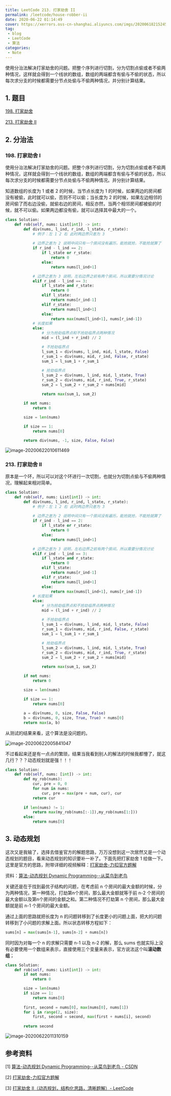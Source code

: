 ```yaml
---
title: LeetCode 213. 打家劫舍 II
permalink: /leetcode/house-robber-ii
date: 2020-06-22 01:14:49
cover: https://xerrors.oss-cn-shanghai.aliyuncs.com/imgs/20200618215245.png
tag: 
 - blog
 - LeetCode
 - 算法
categories:
 - Note
---
```


使用分治法解决打家劫舍的问题。把整个序列进行切割，分为切割点偷或者不偷两种情况，这样就会得到一个线状的数组，数组的两端都含有偷与不偷的状态，所以每次求分支的时候都需要分节点处偷与不偷两种情况，并分别计算结果。

<!-- more -->


## 1. 题目

[198. 打家劫舍](https://leetcode-cn.com/problems/house-robber/)

[213. 打家劫舍 II](https://leetcode-cn.com/problems/house-robber-ii/)

## 2. 分治法

### 198. 打家劫舍 I

使用分治法解决打家劫舍的问题。把整个序列进行切割，分为切割点偷或者不偷两种情况，这样就会得到一个线状的数组，数组的两端都含有偷与不偷的状态，所以每次求分支的时候都需要分节点处偷与不偷两种情况。并分别计算结果。

知道数组的长度为 1 或者 2 的时候，当节点长度为 1 的时候，如果两边的房间都没有被偷，此时就可以偷，否则不可以偷；当长度为 2 的时候，如果左边相邻的房间偷了而右边没偷，就偷右边的房间，相反亦然，当两个相邻房间都被偷的时候，就不可以偷。如果两边都没有偷，就可以选择其中最大的一个。

```python
class Solution:
    def rob(self, nums: List[int]) -> int: 
        def div(nums, l_ind, r_ind, l_state, r_state):
            # 例子：左 1 2 右 此时两边界只差为 3
            
            # 边界之差为 2 说明中间只有一个房间没有遍历，能抢就抢，不能抢就算了
            if r_ind - l_ind == 2:
                if l_state or r_state:
                    return 0
                else:
                    return nums[l_ind+1]

            # 边界之差为 3 说明，左右边界之前有两个房间，所以需要分情况讨论
            elif r_ind - l_ind == 3:
                if l_state and r_state:
                    return 0
                elif l_state:
                    return nums[r_ind-1]
                elif r_state:
                    return nums[l_ind+1]
                else:
                    return max(nums[l_ind+1], nums[r_ind-1])
        	# 长度如果
            else:
                # 分为抢劫临界点和不抢劫临界点两种情况
                mid = (l_ind + r_ind) // 2

                # 不抢劫临界点
                l_sum_1 = div(nums, l_ind, mid, l_state, False)
                r_sum_1 = div(nums, mid, r_ind, False, r_state)
                sum_1 = l_sum_1 + r_sum_1
                
                # 抢劫临界点
                l_sum_2 = div(nums, l_ind, mid, l_state, True)
                r_sum_2 = div(nums, mid, r_ind, True, r_state)
                sum_2 = l_sum_2 + r_sum_2 + nums[mid]

                return max(sum_1, sum_2)

        if not nums:
            return 0 
        
        size = len(nums)

        if size == 1:
            return nums[0]

        return div(nums, -1, size, False, False)
```

![image-20200622010611469](https://xerrors.oss-cn-shanghai.aliyuncs.com/imgs/20200622010611.png)

### 213. 打家劫舍 II

原本是一个环，所以可以对这个环进行一次切割，也就分为切割点偷与不偷两种情况，理解起来相对简单。

```python
class Solution:
    def rob(self, nums: List[int]) -> int: 
        def div(nums, l_ind, r_ind, l_state, r_state):
            # 例子：左 1 2 右 此时两边界只差为 3
            
            # 边界之差为 2 说明中间只有一个房间没有遍历，能抢就抢，不能抢就算了
            if r_ind - l_ind == 2:
                if l_state or r_state:
                    return 0
                else:
                    return nums[l_ind+1]

            # 边界之差为 3 说明，左右边界之前有两个房间，所以需要分情况讨论
            elif r_ind - l_ind == 3:
                if l_state and r_state:
                    return 0
                elif l_state:
                    return nums[r_ind-1]
                elif r_state:
                    return nums[l_ind+1]
                else:
                    return max(nums[l_ind+1], nums[r_ind-1])
        	# 长度如果
            else:
                # 分为抢劫临界点和不抢劫临界点两种情况
                mid = (l_ind + r_ind) // 2

                # 不抢劫临界点
                l_sum_1 = div(nums, l_ind, mid, l_state, False)
                r_sum_1 = div(nums, mid, r_ind, False, r_state)
                sum_1 = l_sum_1 + r_sum_1
                
                # 抢劫临界点
                l_sum_2 = div(nums, l_ind, mid, l_state, True)
                r_sum_2 = div(nums, mid, r_ind, True, r_state)
                sum_2 = l_sum_2 + r_sum_2 + nums[mid]

                return max(sum_1, sum_2)

        if not nums:
            return 0 
        
        size = len(nums)

        if size == 1:
            return nums[0]

        a = div(nums, 0, size, False, False)
        b = div(nums, 0, size, True, True) + nums[0]
        return max(a, b)
```

从测试的结果来看，这个算法是没问题的。

![image-20200622005841047](https://xerrors.oss-cn-shanghai.aliyuncs.com/imgs/20200622005848.png)

不过看起来还是有一点点的繁琐，结果当我看到别人的解法的时候我都懵了，就这几行？？？动态规划就是强！！！

```python
class Solution:
    def rob(self, nums: [int]) -> int:
        def my_rob(nums):
            cur, pre = 0, 0
            for num in nums:
                cur, pre = max(pre + num, cur), cur
            return cur
        
        if len(nums) != 1:
            return max(my_rob(nums[:-1]),my_rob(nums[1:]))
        else:
            return nums[0]
```

## 3. 动态规划

这次又是我输了，选择去借鉴官方的解题思路，万万没想到这一次居然又是一个动态规划的题目，看来动态规划的知识要补一补了。下面先把打家劫舍 1 给做一下。这里是官方的思路，附带详细的视频解释：[打家劫舍-力扣官方题解](https://leetcode-cn.com/problems/house-robber/solution/da-jia-jie-she-by-leetcode-solution/)

资料：[算法-动态规划 Dynamic Programming--从菜鸟到老鸟](https://blog.csdn.net/u013309870/article/details/75193592)

关键还是在于找到最优子结构的问题，在考虑前 n 个房间的最大金额的时候，分为两种情况，第一种情况，打劫第n个房间，那么最大金额就等于前 n-2 个房间的最大金额以及第n个房间的金额之和。第二种情况不打劫第 n 个房间，那么最大金额就是前 n-1 个房间的最大金额。

通过上面的思路就把长度为 n 的问题转移到了长度更小的问题上面，把大的问题转移到了小问题的求解上面。所以状态转移方程如下：

```python
sums[n] = max(sums[n-1], sums[n-2] + nums[n])
```

同时因为对每一个 n 的求解只需要 n-1 以及 n-2 的解，那么 sums 也就实际上没有必要使用一个数组来表示，直接使用三个变量来表示，官方说法这个叫**滚动数组**；

```python
class Solution:
    def rob(self, nums: List[int]) -> int:
        if not nums:
            return 0

        size = len(nums)
        if size == 1:
            return nums[0]
        
        first, second = nums[0], max(nums[0], nums[1])
        for i in range(2, size):
            first, second = second, max(first + nums[i], second)
        
        return second

```

![image-20200622011310159](https://xerrors.oss-cn-shanghai.aliyuncs.com/imgs/20200622011310.png)

## 参考资料

[1] [算法-动态规划 Dynamic Programming--从菜鸟到老鸟 - CSDN](https://blog.csdn.net/u013309870/article/details/75193592)

[2] [打家劫舍-力扣官方题解](https://leetcode-cn.com/problems/house-robber/solution/da-jia-jie-she-by-leetcode-solution/)

[3] [打家劫舍 II（动态规划，结构化思路，清晰题解）- LeetCode](https://leetcode-cn.com/problems/house-robber-ii/solution/213-da-jia-jie-she-iidong-tai-gui-hua-jie-gou-hua-/)